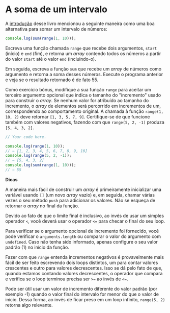 # A soma de um intervalo

A [introdução](./00-introdução.md) desse livro mencionou a seguinte maneira como uma boa alternativa para somar um intervalo de números:

```js
console.log(sum(range(1, 10)));
```

Escreva uma função chamada `range` que recebe dois argumentos, `start` (início) e `end` (fim), e retorna um _array_ contendo todos os números a partir do valor `start` até o valor `end` (incluindo-o).

Em seguida, escreva a função `sum` que recebe um _array_ de números como argumento e retorna a soma desses números. Execute o programa anterior e veja se o resultado retornado é de fato 55.

Como exercício bônus, modifique a sua função `range` para aceitar um terceiro argumento opcional que indica o tamanho do "incremento" usado para construir o _array_. Se nenhum valor for atribuído ao tamanho do incremento, o _array_ de elementos será percorrido em incrementos de um, correspondendo ao comportamento original. A chamada à função `range(1, 10, 2)` deve retornar `[1, 3, 5, 7, 9]`. Certifique-se de que funcione também com valores negativos, fazendo com que `range(5, 2, -1)` produza `[5, 4, 3, 2]`.

```js
// Your code here.

console.log(range(1, 10));
// → [1, 2, 3, 4, 5, 6, 7, 8, 9, 10]
console.log(range(5, 2, -1));
// → [5, 4, 3, 2]
console.log(sum(range(1, 10)));
// → 55
```

**Dicas**

A maneira mais fácil de construir um _array_ é primeiramente inicializar uma variável usando `[]` (um novo _array_ vazio) e, em seguida, chamar várias vezes o seu método `push` para adicionar os valores. Não se esqueça de retornar o _array_ no final da função.

Devido ao fato de que o limite final é inclusivo, ao invés de usar um simples operador `<`, você deverá usar o operador `<=` para checar o final do seu loop.

Para verificar se o argumento opcional de incremento foi fornecido, você pode verificar o `arguments.length` ou comparar o valor do argumento com `undefined`. Caso não tenha sido informado, apenas configure o seu valor padrão (1) no início da função.

Fazer com que `range` entenda incrementos negativos é provavelmente mais fácil de ser feito escrevendo dois loops distintos, um para contar valores crescentes e outro para valores decrescentes. Isso se dá pelo fato de que, quando estamos contando valores decrescentes, o operador que compara e verifica se o loop terminou precisa ser `>=` ao invés de `<=`.

Pode ser útil usar um valor de incremento diferente do valor padrão (por exemplo -1) quando o valor final do intervalo for menor do que o valor de início. Dessa forma, ao invés de ficar preso em um loop infinito, `range(5, 2)` retorna algo relevante.
